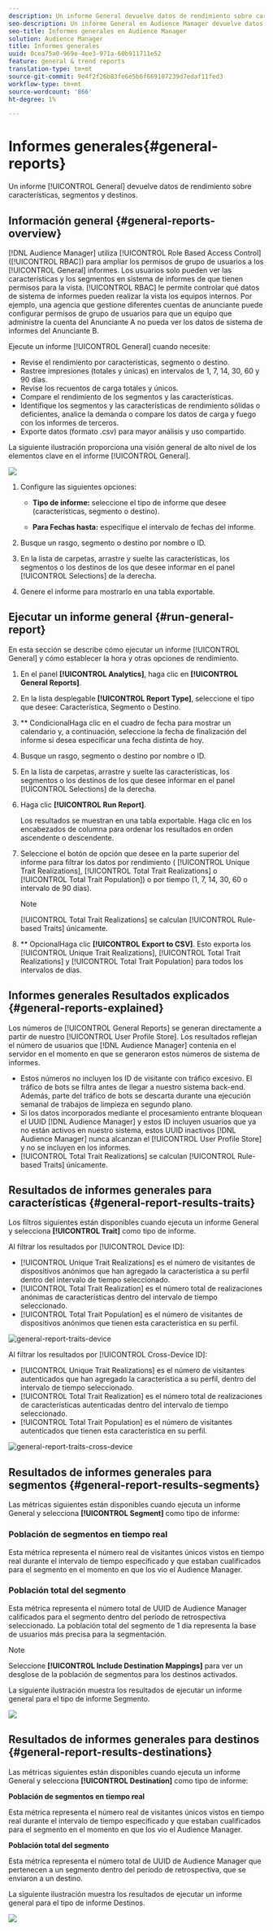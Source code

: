 ```yaml
---
description: Un informe General devuelve datos de rendimiento sobre características, segmentos y destinos.
seo-description: Un informe General en Audience Manager devuelve datos de rendimiento sobre características, segmentos y destinos.
seo-title: Informes generales en Audience Manager
solution: Audience Manager
title: Informes generales
uuid: 0cea75a0-969e-4ee3-971a-60b911711e52
feature: general & trend reports
translation-type: tm+mt
source-git-commit: 9e4f2f26b83fe6e5b6f669107239d7edaf11fed3
workflow-type: tm+mt
source-wordcount: '866'
ht-degree: 1%

---
```



# Informes generales{#general-reports}

Un informe [!UICONTROL General] devuelve datos de rendimiento sobre características, segmentos y destinos.

## Información general {#general-reports-overview}

<!-- 

c_general_reports.xml

 -->

[!DNL Audience Manager] utiliza  [!UICONTROL Role Based Access Control] ([!UICONTROL RBAC]) para ampliar los permisos de grupo de usuarios a los  [!UICONTROL General] informes. Los usuarios solo pueden ver las características y los segmentos en sistema de informes de que tienen permisos para la vista. [!UICONTROL RBAC] le permite controlar qué datos de sistema de informes pueden realizar la vista los equipos internos. Por ejemplo, una agencia que gestione diferentes cuentas de anunciante puede configurar permisos de grupo de usuarios para que un equipo que administre la cuenta del Anunciante A no pueda ver los datos de sistema de informes del Anunciante B.

Ejecute un informe [!UICONTROL General] cuando necesite:

* Revise el rendimiento por características, segmento o destino.
* Rastree impresiones (totales y únicas) en intervalos de 1, 7, 14, 30, 60 y 90 días.
* Revise los recuentos de carga totales y únicos.
* Compare el rendimiento de los segmentos y las características.
* Identifique los segmentos y las características de rendimiento sólidas o deficientes, analice la demanda o compare los datos de carga y fuego con los informes de terceros.
* Exporte datos (formato .csv) para mayor análisis y uso compartido.

La siguiente ilustración proporciona una visión general de alto nivel de los elementos clave en el informe [!UICONTROL General].

![](assets/general_reports.png)

1. Configure las siguientes opciones:

   * **Tipo de informe:** seleccione el tipo de informe que desee (características, segmento o destino).

   * **Para Fechas hasta:** especifique el intervalo de fechas del informe.

2. Busque un rasgo, segmento o destino por nombre o ID.
3. En la lista de carpetas, arrastre y suelte las características, los segmentos o los destinos de los que desee informar en el panel [!UICONTROL Selections] de la derecha.
4. Genere el informe para mostrarlo en una tabla exportable.

## Ejecutar un informe general {#run-general-report}

En esta sección se describe cómo ejecutar un informe [!UICONTROL General] y cómo establecer la hora y otras opciones de rendimiento.

<!-- 

t_run_general_report.xml

 -->

1. En el panel **[!UICONTROL Analytics]**, haga clic en **[!UICONTROL General Reports]**.
1. En la lista desplegable **[!UICONTROL Report Type]**, seleccione el tipo que desee: Característica, Segmento o Destino.
1. ** CondicionalHaga clic en el cuadro de fecha para mostrar un calendario y, a continuación, seleccione la fecha de finalización del informe si desea especificar una fecha distinta de hoy.
1. Busque un rasgo, segmento o destino por nombre o ID.
1. En la lista de carpetas, arrastre y suelte las características, los segmentos o los destinos de los que desee informar en el panel [!UICONTROL Selections] de la derecha.
1. Haga clic **[!UICONTROL Run Report]**.

   Los resultados se muestran en una tabla exportable. Haga clic en los encabezados de columna para ordenar los resultados en orden ascendente o descendente.
1. Seleccione el botón de opción que desee en la parte superior del informe para filtrar los datos por rendimiento ( [!UICONTROL Unique Trait Realizations], [!UICONTROL Total Trait Realizations] o [!UICONTROL Total Trait Population]) o por tiempo (1, 7, 14, 30, 60 o intervalo de 90 días).

   >[!NOTE]
   >
   >[!UICONTROL Total Trait Realizations] se calculan  [!UICONTROL Rule-based Traits] únicamente.

1. ** OpcionalHaga clic  **[!UICONTROL Export to CSV]**. Esto exporta los [!UICONTROL Unique Trait Realizations], [!UICONTROL Total Trait Realizations] y [!UICONTROL Total Trait Population] para todos los intervalos de días.

## Informes generales Resultados explicados {#general-reports-explained}

Los números de [!UICONTROL General Reports] se generan directamente a partir de nuestro [!UICONTROL User Profile Store]. Los resultados reflejan el número de usuarios que [!DNL Audience Manager] contenía en el servidor en el momento en que se generaron estos números de sistema de informes.

* Estos números no incluyen los ID de visitante con tráfico excesivo. El tráfico de bots se filtra antes de llegar a nuestro sistema back-end. Además, parte del tráfico de bots se descarta durante una ejecución semanal de trabajos de limpieza en segundo plano.
* Si los datos incorporados mediante el procesamiento entrante bloquean el UUID [!DNL Audience Manager] y estos ID incluyen usuarios que ya no están activos en nuestro sistema, estos UUID inactivos [!DNL Audience Manager] nunca alcanzan el [!UICONTROL User Profile Store] y no se incluyen en los informes.
* [!UICONTROL Total Trait Realizations] se calculan  [!UICONTROL Rule-based Traits] únicamente.

## Resultados de informes generales para características {#general-report-results-traits}

Los filtros siguientes están disponibles cuando ejecuta un informe General y selecciona **[!UICONTROL Trait]** como tipo de informe.

Al filtrar los resultados por [!UICONTROL Device ID]:

* [!UICONTROL Unique Trait Realizations] es el número de visitantes de dispositivos anónimos que han agregado la característica a su perfil dentro del intervalo de tiempo seleccionado.
* [!UICONTROL Total Trait Realization] es el número total de realizaciones anónimas de características dentro del intervalo de tiempo seleccionado.
* [!UICONTROL Total Trait Population] es el número de visitantes de dispositivos anónimos que tienen esta característica en su perfil.

![general-report-traits-device](assets/general-report-traits-deviceid.png)

Al filtrar los resultados por [!UICONTROL Cross-Device ID]:

* [!UICONTROL Unique Trait Realizations] es el número de visitantes autenticados que han agregado la característica a su perfil, dentro del intervalo de tiempo seleccionado.
* [!UICONTROL Total Trait Realization] es el número total de realizaciones de características autenticadas dentro del intervalo de tiempo seleccionado.
* [!UICONTROL Total Trait Population] es el número de visitantes autenticados que tienen esta característica en su perfil.

![general-report-traits-cross-device](assets/general-report-traits-cross-device.png)

<!-- 
### Unique Trait Realizations

This metric represents the unique number of [Audience Manager Unique User IDs (UUID)](../reference/ids-in-aam.md) that qualified for the trait in your selected time range. For example, if a user visited your homepage three times on 10/1, you would see one Unique Trait Realization.

### Total Trait Realizations

This metric represents the total amount of trait fires for the trait in your selected time range. For example, if a user visited your homepage, then navigated to your tech news and your sports news sections, they would appear in the General Report as three total trait realizations, and one unique trait realization.

### Total Trait Population

This metric represents the total amount of Audience Manager UUIDs that are currently qualified for the trait. Use this number to understand the total amount of users you could use for segmentation and targeting. Typically, users remain part of a trait for [120 days](../features/traits/create-onboarded-rule-based-traits.md#set-expiration-interval). For example, a user visiting your homepage three times today and never returning afterwards, would remain as a user in this population every day until 120 days from now. At the 120 day mark, they would be removed from the population. Read our [Trait and Segment Qualification Reference](../features/traits/trait-and-segment-qualification-reference.md) for more examples on the difference between Unique Trait Realizations and Total Trait Population.

The illustration below shows the results of running a general report for the Trait report type. -->
<!-- 
![](assets/general_reports_metrics.png) -->


## Resultados de informes generales para segmentos {#general-report-results-segments}

Las métricas siguientes están disponibles cuando ejecuta un informe General y selecciona **[!UICONTROL Segment]** como tipo de informe:

### Población de segmentos en tiempo real

Esta métrica representa el número real de visitantes únicos vistos en tiempo real durante el intervalo de tiempo especificado y que estaban cualificados para el segmento en el momento en que los vio el Audience Manager.

### Población total del segmento

Esta métrica representa el número total de UUID de Audience Manager calificados para el segmento dentro del período de retrospectiva seleccionado. La población total del segmento de 1 día representa la base de usuarios más precisa para la segmentación.

>[!NOTE]
>
>Seleccione **[!UICONTROL Include Destination Mappings]** para ver un desglose de la población de segmentos para los destinos activados.

La siguiente ilustración muestra los resultados de ejecutar un informe general para el tipo de informe Segmento.

![](assets/general_reports_segment_metrics.png)

## Resultados de informes generales para destinos {#general-report-results-destinations}

Las métricas siguientes están disponibles cuando ejecuta un informe General y selecciona **[!UICONTROL Destination]** como tipo de informe:

**Población de segmentos en tiempo real**

Esta métrica representa el número real de visitantes únicos vistos en tiempo real durante el intervalo de tiempo especificado y que estaban cualificados para el segmento en el momento en que los vio el Audience Manager.

**Población total del segmento**

Esta métrica representa el número total de UUID de Audience Manager que pertenecen a un segmento dentro del período de retrospectiva, que se enviaron a un destino.

La siguiente ilustración muestra los resultados de ejecutar un informe general para el tipo de informe Destinos.

![](assets/general_reports_destinations.png)
